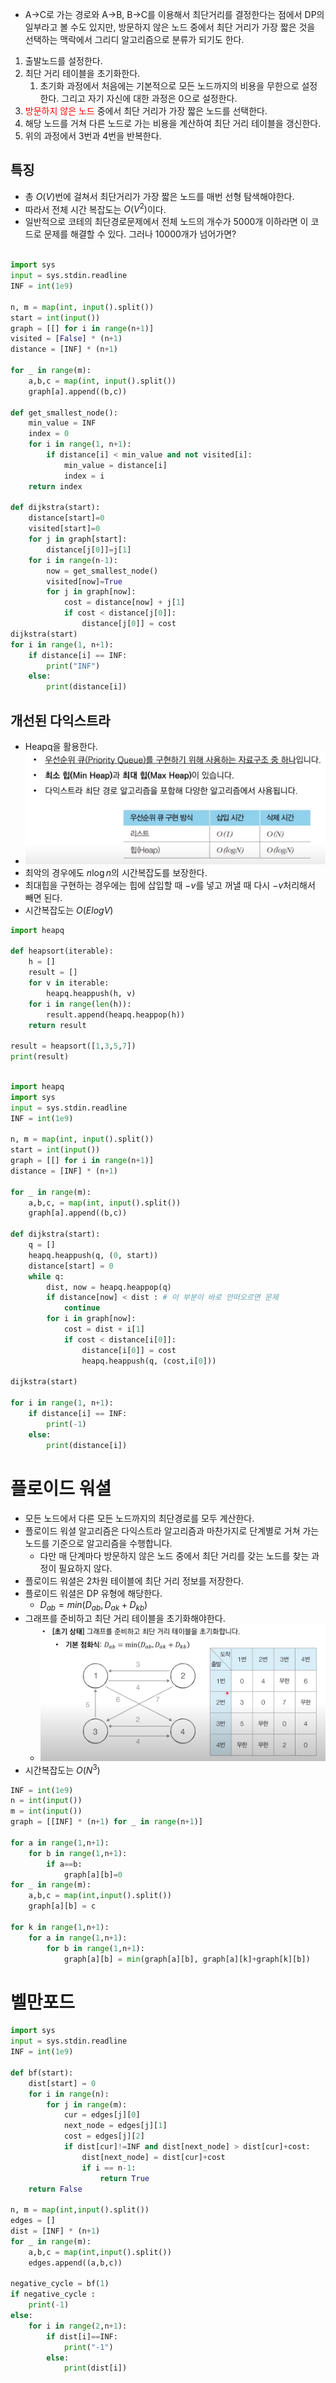 * A->C로 가는 경로와 A->B, B->C를 이용해서 최단거리를 결정한다는 점에서 DP의 일부라고 볼 수도 있지만, 방문하지 않은 노드 중에서 최단 거리가 가장 짧은 것을 선택하는 맥락에서 그리디 알고리즘으로 분류가 되기도 한다.

1. 출발노드를 설정한다.
2. 최단 거리 테이블을 초기화한다.
   1. 초기화 과정에서 처음에는 기본적으로 모든 노드까지의 비용을 무한으로 설정한다. 그리고 자기 자신에 대한 과정은 0으로 설정한다. 
3. <span style="color:red">방문하지 않은 노드</span> 중에서 최단 거리가 가장 짧은 노드를 선택한다.
4. 해당 노드를 거쳐 다른 노드로 가는 비용을 계산하여 최단 거리 테이블을 갱신한다.
5. 위의 과정에서 3번과 4번을 반복한다.


## 특징 
* 총 $O(V)$번에 걸쳐서 최단거리가 가장 짧은 노드를 매번 선형 탐색해야한다.
* 따라서 전체 시간 복잡도는 $O(V^2)$이다.
* 일반적으로 코테의 최단경로문제에서 전체 노드의 개수가 5000개 이하라면 이 코드로 문제를 해결할 수 있다. 그러나 10000개가 넘어가면?
```python

import sys
input = sys.stdin.readline 
INF = int(1e9)

n, m = map(int, input().split())
start = int(input())
graph = [[] for i in range(n+1)]
visited = [False] * (n+1)
distance = [INF] * (n+1)

for _ in range(m):
    a,b,c = map(int, input().split())
    graph[a].append((b,c))

def get_smallest_node():
    min_value = INF
    index = 0
    for i in range(1, n+1):
        if distance[i] < min_value and not visited[i]:
            min_value = distance[i]
            index = i
    return index

def dijkstra(start):
    distance[start]=0
    visited[start]=0
    for j in graph[start]:
        distance[j[0]]=j[1] 
    for i in range(n-1):
        now = get_smallest_node()
        visited[now]=True
        for j in graph[now]:
            cost = distance[now] + j[1]
            if cost < distance[j[0]]:
                distance[j[0]] = cost
dijkstra(start)
for i in range(1, n+1):
    if distance[i] == INF:
        print("INF")
    else:
        print(distance[i])

```

## 개선된 다익스트라
* Heapq을 활용한다.
* ![](images/2023-06-18-19-08-39.png)
* 최악의 경우에도 $n\log{n}$의 시간복잡도를 보장한다.
* 최대힙을 구현하는 경우에는 힙에 삽입할 때 $-v$를 넣고 꺼낼 때 다시 $-v$처리해서 빼면 된다.
* 시간복잡도는 $O(E log V)$

```python
import heapq 

def heapsort(iterable):
    h = []
    result = []
    for v in iterable:
        heapq.heappush(h, v) 
    for i in range(len(h)):
        result.append(heapq.heappop(h))
    return result

result = heapsort([1,3,5,7])
print(result)
```

```python

import heapq
import sys
input = sys.stdin.readline
INF = int(1e9)

n, m = map(int, input().split())
start = int(input())
graph = [[] for i in range(n+1)]
distance = [INF] * (n+1)

for _ in range(m):
    a,b,c, = map(int, input().split())
    graph[a].append((b,c))

def dijkstra(start):
    q = []
    heapq.heappush(q, (0, start))
    distance[start] = 0
    while q:
        dist, now = heapq.heappop(q)
        if distance[now] < dist : # 이 부분이 바로 안떠오르면 문제
            continue
        for i in graph[now]:
            cost = dist + i[1]
            if cost < distance[i[0]]:
                distance[i[0]] = cost 
                heapq.heappush(q, (cost,i[0]))

dijkstra(start)

for i in range(1, n+1):
    if distance[i] == INF:
        print(-1)
    else:
        print(distance[i])
```


# 플로이드 워셜
* 모든 노드에서 다른 모든 노드까지의 최단경로를 모두 계산한다.
* 플로이드 워셜 알고리즘은 다익스트라 알고리즘과 마찬가지로 단계별로 거쳐 가는 노드를 기준으로 알고리즘을 수행합니다.
  * 다만 매 단계마다 방문하지 않은 노드 중에서 최단 거리를 갖는 노드를 찾는 과정이 필요하지 않다.
* 플로이드 워셜은 2차원 테이블에 최단 거리 정보를 저장한다.
* 플로이드 워셜은 DP 유형에 해당한다.
  * $D_{ab} = min(D_{ab}, D_{ak}+D_{kb})$
* 그래프를 준비하고 최단 거리 테이블을 초기화해야한다.
  * ![](images/2023-06-18-20-01-57.png)
* 시간복잡도는 $O(N^3)$

```python
INF = int(1e9)
n = int(input())
m = int(input())
graph = [[INF] * (n+1) for _ in range(n+1)]

for a in range(1,n+1):
    for b in range(1,n+1):
        if a==b:
            graph[a][b]=0
for _ in range(m):
    a,b,c = map(int,input().split())
    graph[a][b] = c 

for k in range(1,n+1):
    for a in range(1,n+1):
        for b in range(1,n+1):
            graph[a][b] = min(graph[a][b], graph[a][k]+graph[k][b])
```


# 벨만포드
```python
import sys
input = sys.stdin.readline 
INF = int(1e9)

def bf(start):
    dist[start] = 0
    for i in range(n):
        for j in range(m):
            cur = edges[j][0]
            next_node = edges[j][1]
            cost = edges[j][2]
            if dist[cur]!=INF and dist[next_node] > dist[cur]+cost:
                dist[next_node] = dist[cur]+cost
                if i == n-1:
                    return True
    return False

n, m = map(int,input().split())
edges = []
dist = [INF] * (n+1)
for _ in range(m):
    a,b,c = map(int,input().split())
    edges.append((a,b,c))

negative_cycle = bf(1)
if negative_cycle :
    print(-1)
else:
    for i in range(2,n+1):
        if dist[i]==INF:
            print("-1")
        else:
            print(dist[i])
```

